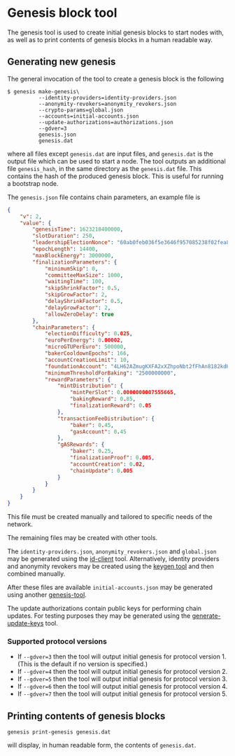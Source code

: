 # Genesis block tool

The genesis tool is used to create initial genesis blocks to start nodes with,
as well as to print contents of genesis blocks in a human readable way.

## Generating new genesis

The general invocation of the tool to create a genesis block is the following

```console
$ genesis make-genesis\
          --identity-providers=identity-providers.json
          --anonymity-revokers=anonymity_revokers.json
          --crypto-params=global.json
          --accounts=initial-accounts.json
          --update-authorizations=authorizations.json
          --gdver=3
          genesis.json
          genesis.dat
```
where all files except `genesis.dat` are input files, and `genesis.dat` is the
output file which can be used to start a node.
The tool outputs an additional file `genesis_hash`, in the same directory as the
`genesis.dat` file. This contains the hash of the produced genesis block. This
is useful for running a bootstrap node.

The `genesis.json` file contains chain parameters, an example file is
```json
{
    "v": 2,
    "value": {
        "genesisTime": 1623218400000,
        "slotDuration": 250,
        "leadershipElectionNonce": "60ab0feb036f5e3646f957085238f02fea83df5993db8e784e11500969af9420",
        "epochLength": 14400,
        "maxBlockEnergy": 3000000,
        "finalizationParameters": {
            "minimumSkip": 0,
            "committeeMaxSize": 1000,
            "waitingTime": 100,
            "skipShrinkFactor": 0.5,
            "skipGrowFactor": 2,
            "delayShrinkFactor": 0.5,
            "delayGrowFactor": 2,
            "allowZeroDelay": true
        },
        "chainParameters": {
            "electionDifficulty": 0.025,
            "euroPerEnergy": 0.00002,
            "microGTUPerEuro": 500000,
            "bakerCooldownEpochs": 166,
            "accountCreationLimit": 10,
            "foundationAccount": "4LH62AZmugKXFA2xXZhpoNbt2fFhAn8182kdHgxCu8cyiZGo2c",
            "minimumThresholdForBaking": "2500000000",
            "rewardParameters": {
                "mintDistribution": {
                    "mintPerSlot": 0.0000000007555665,
                    "bakingReward": 0.85,
                    "finalizationReward": 0.05
                },
                "transactionFeeDistribution": {
                    "baker": 0.45,
                    "gasAccount": 0.45
                },
                "gASRewards": {
                    "baker": 0.25,
                    "finalizationProof": 0.005,
                    "accountCreation": 0.02,
                    "chainUpdate": 0.005
                }
            }
        }
    }
}
```
This file must be created manually and tailored to specific needs of the network.

The remaining files may be created with other tools.

The `identity-providers.json`, `anonymity_revokers.json` and `global.json` may
be generated using the [id-client](../../rust-bins/src/bin/client.rs) tool.
Alternatively, identity providers and anonymity revokers may be created using
the [keygen tool](../../rust-bins/src/bin/keygen.rs) and then combined manually.

After these files are available `initial-accounts.json` may be generated using
another [genesis-tool](../../rust-bins/src/bin/genesis_tool.rs).

The update authorizations contain public keys for performing chain updates. For
testing purposes they may be generated using the
[generate-update-keys](../generate-update-keys/Main.hs) tool.

### Supported protocol versions

- If `--gdver=3` then the tool will output initial genesis for protocol version 1.
  (This is the default if no version is specified.)
- If `--gdver=4` then the tool will output initial genesis for protocol version 2.
- If `--gdver=5` then the tool will output initial genesis for protocol version 3.
- If `--gdver=6` then the tool will output initial genesis for protocol version 4.
- If `--gdver=7` then the tool will output initial genesis for protocol version 5.

## Printing contents of genesis blocks

```console
genesis print-genesis genesis.dat
```

will display, in human readable form, the contents of `genesis.dat`.
